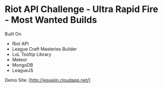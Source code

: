 Riot API Challenge - Ultra Rapid Fire - Most Wanted Builds
==================

Built On
* Riot API
* League Craft Masteries Builder
* LoL Tooltip Library
* Meteor
* MongoDB
* LeagueJS

Demo Site: [http://jessejin.cloudapp.net/]